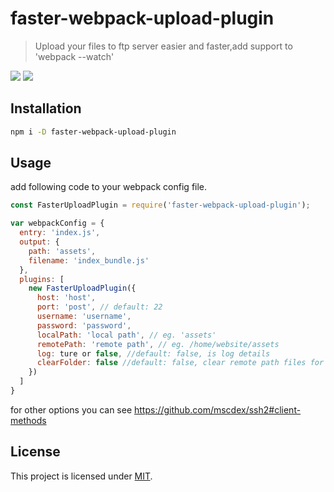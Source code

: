 # faster-webpack-upload-plugin
> Upload your files to ftp server easier and faster,add support to 'webpack --watch'

![](https://img.shields.io/npm/v/faster-webpack-upload-plugin.svg)
![](https://img.shields.io/npm/l/faster-webpack-upload-plugin.svg)

## Installation
```bash
npm i -D faster-webpack-upload-plugin
```

## Usage
add following code to your webpack config file.
```javascript
const FasterUploadPlugin = require('faster-webpack-upload-plugin');

var webpackConfig = {
  entry: 'index.js',
  output: {
    path: 'assets',
    filename: 'index_bundle.js'
  },
  plugins: [
    new FasterUploadPlugin({
      host: 'host',
      port: 'post', // default: 22
      username: 'username',
      password: 'password',
      localPath: 'local path', // eg. 'assets'
      remotePath: 'remote path', // eg. /home/website/assets
      log: ture or false, //default: false, is log details
      clearFolder: false //default: false, clear remote path files for the first time
    })
  ]
}

```
for other options you can see  https://github.com/mscdex/ssh2#client-methods

## License
This project is licensed under [MIT](http://www.opensource.org/licenses/mit-license.php).
